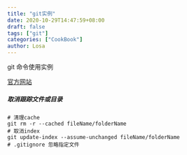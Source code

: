 ```yaml
---
title: "git实例"
date: 2020-10-29T14:47:59+08:00
draft: false
tags: ["git"]
categories: ["CookBook"]
author: Losa
---
```


git 命令使用实例

<!--more-->

[官方网站](https://git-scm.com/book/zh/v2/)

##### 取消跟踪文件或目录

```shell
# 清理cache
git rm -r --cached fileName/folderName
# 取消index
git update-index --assume-unchanged fileName/folderName
# .gitignore 忽略指定文件
```

